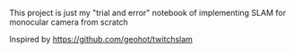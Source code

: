 This project is just my "trial and error" notebook of implementing SLAM for monocular camera from scratch

Inspired by https://github.com/geohot/twitchslam
